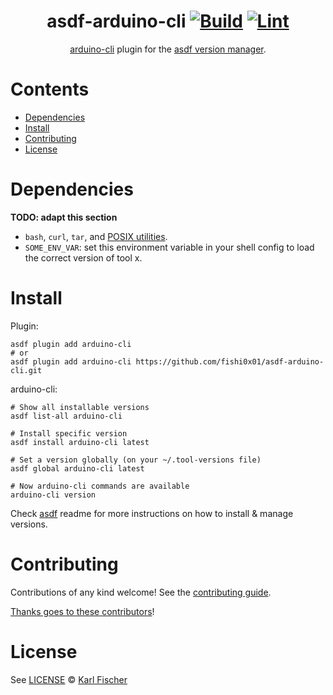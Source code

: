 <div align="center">

# asdf-arduino-cli [![Build](https://github.com/fishi0x01/asdf-arduino-cli/actions/workflows/build.yml/badge.svg)](https://github.com/fishi0x01/asdf-arduino-cli/actions/workflows/build.yml) [![Lint](https://github.com/fishi0x01/asdf-arduino-cli/actions/workflows/lint.yml/badge.svg)](https://github.com/fishi0x01/asdf-arduino-cli/actions/workflows/lint.yml)

[arduino-cli](https://arduino.github.io/arduino-cli) plugin for the [asdf version manager](https://asdf-vm.com).

</div>

# Contents

- [Dependencies](#dependencies)
- [Install](#install)
- [Contributing](#contributing)
- [License](#license)

# Dependencies

**TODO: adapt this section**

- `bash`, `curl`, `tar`, and [POSIX utilities](https://pubs.opengroup.org/onlinepubs/9699919799/idx/utilities.html).
- `SOME_ENV_VAR`: set this environment variable in your shell config to load the correct version of tool x.

# Install

Plugin:

```shell
asdf plugin add arduino-cli
# or
asdf plugin add arduino-cli https://github.com/fishi0x01/asdf-arduino-cli.git
```

arduino-cli:

```shell
# Show all installable versions
asdf list-all arduino-cli

# Install specific version
asdf install arduino-cli latest

# Set a version globally (on your ~/.tool-versions file)
asdf global arduino-cli latest

# Now arduino-cli commands are available
arduino-cli version
```

Check [asdf](https://github.com/asdf-vm/asdf) readme for more instructions on how to
install & manage versions.

# Contributing

Contributions of any kind welcome! See the [contributing guide](contributing.md).

[Thanks goes to these contributors](https://github.com/fishi0x01/asdf-arduino-cli/graphs/contributors)!

# License

See [LICENSE](LICENSE) © [Karl Fischer](https://github.com/fishi0x01/)
